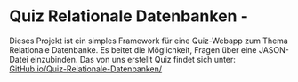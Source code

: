 # Quiz Relationale Datenbanken - 
Dieses Projekt ist ein simples Framework für eine Quiz-Webapp zum Thema Relationale Datenbanke. Es beitet die Möglichkeit, Fragen über eine JASON-Datei einzubinden. 
Das von uns erstellt Quiz findet sich unter: [GitHub.io/Quiz-Relationale-Datenbanken/](https://sonkyro.github.io/Quiz-Relationale-Datenbanken/)
